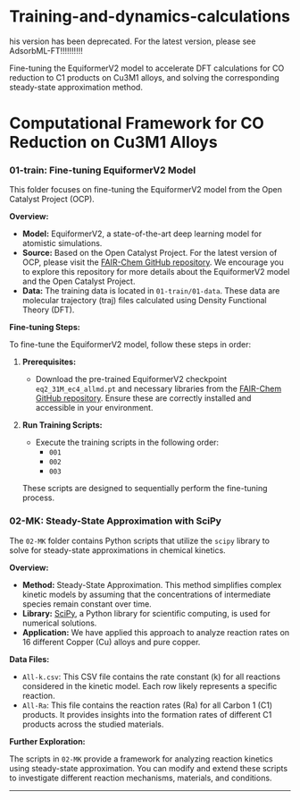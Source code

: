 # Training-and-dynamics-calculations
his version has been deprecated. For the latest version, please see AdsorbML-FT!!!!!!!!!!

Fine-tuning the EquiformerV2 model to accelerate DFT calculations for CO reduction to C1 products on Cu3M1 alloys, and solving the corresponding steady-state approximation method.
# Computational Framework for CO Reduction on Cu3M1 Alloys

### 01-train: Fine-tuning EquiformerV2 Model

This folder focuses on fine-tuning the EquiformerV2 model from the Open Catalyst Project (OCP).

**Overview:**

- **Model:** EquiformerV2, a state-of-the-art deep learning model for atomistic simulations.
- **Source:** Based on the Open Catalyst Project. For the latest version of OCP, please visit the [FAIR-Chem GitHub repository](https://github.com/FAIR-Chem/fairchem). We encourage you to explore this repository for more details about the EquiformerV2 model and the Open Catalyst Project.
- **Data:** The training data is located in `01-train/01-data`. These data are molecular trajectory (traj) files calculated using Density Functional Theory (DFT).

**Fine-tuning Steps:**

To fine-tune the EquiformerV2 model, follow these steps in order:

1. **Prerequisites:**
   - Download the pre-trained EquiformerV2 checkpoint `eq2_31M_ec4_allmd.pt` and necessary libraries from the [FAIR-Chem GitHub repository](https://github.com/FAIR-Chem/fairchem). Ensure these are correctly installed and accessible in your environment.
2. **Run Training Scripts:**
   - Execute the training scripts in the following order:
     - `001`
     - `002`
     - `003`

   These scripts are designed to sequentially perform the fine-tuning process.

### 02-MK: Steady-State Approximation with SciPy

The `02-MK` folder contains Python scripts that utilize the `scipy` library to solve for steady-state approximations in chemical kinetics.

**Overview:**

- **Method:** Steady-State Approximation. This method simplifies complex kinetic models by assuming that the concentrations of intermediate species remain constant over time.
- **Library:**  [SciPy](https://scipy.org/), a Python library for scientific computing, is used for numerical solutions.
- **Application:** We have applied this approach to analyze reaction rates on 16 different Copper (Cu) alloys and pure copper.

**Data Files:**

- `All-k.csv`: This CSV file contains the rate constant (k) for all reactions considered in the kinetic model. Each row likely represents a specific reaction.
- `All-Ra`: This file contains the reaction rates (Ra) for all Carbon 1 (C1) products. It provides insights into the formation rates of different C1 products across the studied materials.

**Further Exploration:**

The scripts in `02-MK` provide a framework for analyzing reaction kinetics using steady-state approximation. You can modify and extend these scripts to investigate different reaction mechanisms, materials, and conditions.

---

